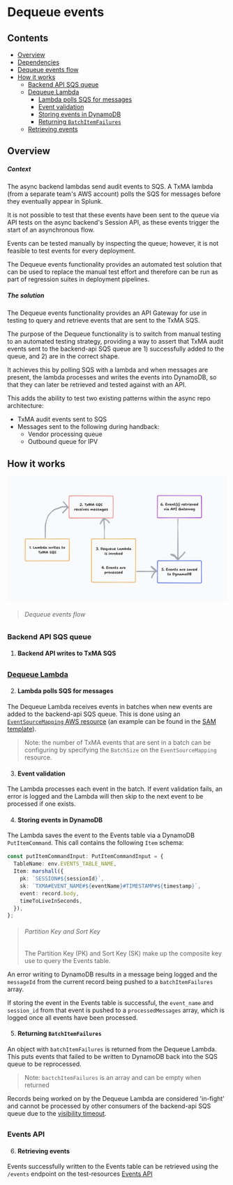 # Dequeue events

## Contents
- [Overview](#overview)
- [Dependencies](#dependencies)
- [Dequeue events flow](#dequeue-events-flow)
- [How it works](#how-it-works)
  - [Backend API SQS queue](#backend-api-sqs-queue)
  - [Dequeue Lambda](#dequeue-lambda)
    - [Lambda polls SQS for messages](#lambda-polls-sqs-for-messages)
    - [Event validation](#event-validation)
    - [Storing events in DynamoDB](#storing-events-in-dynamodb)
    - [Returning `BatchItemFailures`](#returning-batchitemfailures)
  - [Retrieving events](#retrieving-events)

## Overview

##### Context

The async backend lambdas send audit events to SQS. A TxMA lambda (from a separate team's AWS account) polls the SQS for messages before they eventually appear in Splunk. 

It is not possible to test that these events have been sent to the queue via API tests on the async backend's Session API, as these events trigger the start of an asynchronous flow.

Events can be tested manually by inspecting the queue; however, it is not feasible to test events for every deployment. 

The Dequeue events functionality provides an automated test solution that can be used to replace the manual test effort and therefore can be run as part of regression suites in deployment pipelines.

##### The solution

The Dequeue events functionality provides an API Gateway for use in testing to
query and retrieve events that are sent to the TxMA SQS.

The purpose of the Dequeue functionality is to switch from manual testing to an automated
testing strategy, providing a way to assert that TxMA audit events sent to the
backend-api SQS queue are 1) successfully added to the queue, and 2) are in the
correct shape.

It achieves this by polling SQS with a lambda and when messages are present, the lambda processes and writes the events into DynamoDB, so that they can later be
retrieved and tested against with an API. 

This adds the ability to test two existing
patterns within the async repo architecture:

- TxMA audit events sent to SQS
-  Messages sent to the following during handback:
    - Vendor processing queue
    - Outbound queue for IPV

## How it works

<img src="events_flow_diagram.png">

> ###### Dequeue events flow

##

### Backend API SQS queue

1. #### Backend API writes to TxMA SQS

##

### [Dequeue Lambda](./dequeueHandler.ts)

2. #### Lambda polls SQS for messages

The Dequeue Lambda receives events in batches when new events are added to the
backend-api SQS queue. This is done using an [`EventSourceMapping` AWS resource](https://docs.aws.amazon.com/AWSCloudFormation/latest/UserGuide/aws-resource-lambda-eventsourcemapping.html)
(an example can be found in the [SAM template](../../../infra/dequeue/function.yaml)).

> Note: the number of TxMA events that are sent in a batch can be configuring by
specifying the `BatchSize` on the `EventSourceMapping` resource.

3. #### Event validation

The Lambda processes each event in the batch. If event validation fails, an
error is logged and the Lambda will then skip to the next event to be processed
if one exists.

4. #### Storing events in DynamoDB

The Lambda saves the event to the Events table via a DynamoDB `PutItemCommand`.
This call contains the following `Item` schema:

```typescript
const putItemCommandInput: PutItemCommandInput = {
  TableName: env.EVENTS_TABLE_NAME,
  Item: marshall({
    pk: `SESSION#${sessionId}`,
    sk: `TXMA#EVENT_NAME#${eventName}#TIMESTAMP#${timestamp}`,
    event: record.body,
    timeToLiveInSeconds,
  }),
};
```

> ###### Partition Key and Sort Key
> The Partition Key (PK) and Sort Key (SK) make up the composite key use to
> query the Events table.

An error writing to DynamoDB results in a message being logged and the
`messageId` from the current record being pushed to a `batchItemFailures` array.

If storing the event in the Events table is successful, the `event_name` and
`session_id` from that event is pushed to a `processedMessages` array, which is
logged once all events have been processed.

5. #### Returning `BatchItemFailures`

An object with `batchItemFailures` is returned from the Dequeue Lambda.
This puts events that failed to be written to DynamoDB back into the SQS queue
to be reprocessed.

> Note: `bactchItemFailures` is an array and can be empty when returned

Records being worked on by the Dequeue Lambda are considered 'in-fight' and
cannot be processed by other consumers of the backend-api SQS queue due to the
[visibility timeout](https://docs.aws.amazon.com/AWSSimpleQueueService/latest/SQSDeveloperGuide/sqs-visibility-timeout.html).

##

### Events API

6. #### Retrieving events

Events successfully written to the Events table can be retrieved using
the `/events` endpoint on the test-resources
[Events API](../../../openApiSpecs/events-spec.yaml)
